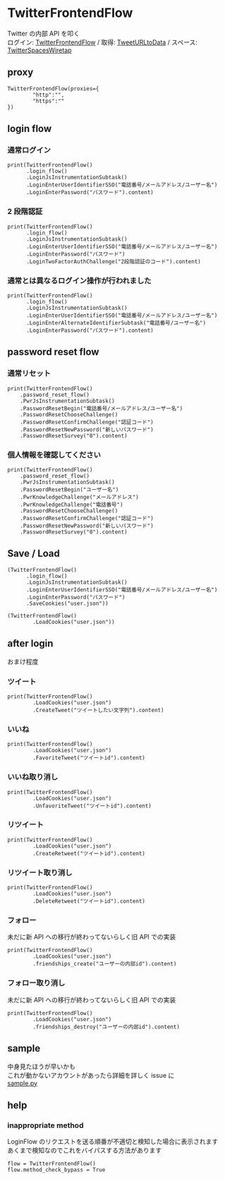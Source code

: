 # TwitterFrontendFlow

Twitter の内部 API を叩く<br>
ログイン: [TwitterFrontendFlow](https://github.com/fa0311/TwitterFrontendFlow) /
取得: [TweetURLtoData](https://github.com/fa0311/TweetURLtoData) /
スペース: [TwitterSpacesWiretap](https://github.com/fa0311/TwitterSpacesWiretap)

## proxy

```
TwitterFrontendFlow(proxies={
        "http":"",
        "https":""
})
```

## login flow

### 通常ログイン

```
print(TwitterFrontendFlow()
      .login_flow()
      .LoginJsInstrumentationSubtask()
      .LoginEnterUserIdentifierSSO("電話番号/メールアドレス/ユーザー名")
      .LoginEnterPassword("パスワード").content)
```

### 2 段階認証

```
print(TwitterFrontendFlow()
      .login_flow()
      .LoginJsInstrumentationSubtask()
      .LoginEnterUserIdentifierSSO("電話番号/メールアドレス/ユーザー名")
      .LoginEnterPassword("パスワード")
      .LoginTwoFactorAuthChallenge("2段階認証のコード").content)
```

### 通常とは異なるログイン操作が行われました

```
print(TwitterFrontendFlow()
      .login_flow()
      .LoginJsInstrumentationSubtask()
      .LoginEnterUserIdentifierSSO("電話番号/メールアドレス/ユーザー名")
      .LoginEnterAlternateIdentifierSubtask("電話番号/ユーザー名")
      .LoginEnterPassword("パスワード").content)
```

## password reset flow

### 通常リセット

```
print(TwitterFrontendFlow()
    .password_reset_flow()
    .PwrJsInstrumentationSubtask()
    .PasswordResetBegin("電話番号/メールアドレス/ユーザー名")
    .PasswordResetChooseChallenge()
    .PasswordResetConfirmChallenge("認証コード")
    .PasswordResetNewPassword("新しいパスワード")
    .PasswordResetSurvey("0").content)
```

### 個人情報を確認してください

```
print(TwitterFrontendFlow()
    .password_reset_flow()
    .PwrJsInstrumentationSubtask()
    .PasswordResetBegin("ユーザー名")
    .PwrKnowledgeChallenge("メールアドレス")
    .PwrKnowledgeChallenge("電話番号")
    .PasswordResetChooseChallenge()
    .PasswordResetConfirmChallenge("認証コード")
    .PasswordResetNewPassword("新しいパスワード")
    .PasswordResetSurvey("0").content)
```

## Save / Load

```
(TwitterFrontendFlow()
      .login_flow()
      .LoginJsInstrumentationSubtask()
      .LoginEnterUserIdentifierSSO("電話番号/メールアドレス/ユーザー名")
      .LoginEnterPassword("パスワード")
      .SaveCookies("user.json"))
```

```
(TwitterFrontendFlow()
        .LoadCookies("user.json"))
```

## after login

おまけ程度

### ツイート

```
print(TwitterFrontendFlow()
        .LoadCookies("user.json")
        .CreateTweet("ツイートしたい文字列").content)
```

### いいね

```
print(TwitterFrontendFlow()
        .LoadCookies("user.json")
        .FavoriteTweet("ツイートid").content)
```

### いいね取り消し

```
print(TwitterFrontendFlow()
        .LoadCookies("user.json")
        .UnfavoriteTweet("ツイートid").content)
```

### リツイート

```
print(TwitterFrontendFlow()
        .LoadCookies("user.json")
        .CreateRetweet("ツイートid").content)
```

### リツイート取り消し

```
print(TwitterFrontendFlow()
        .LoadCookies("user.json")
        .DeleteRetweet("ツイートid").content)
```

### フォロー

未だに新 API への移行が終わってないらしく旧 API での実装

```
print(TwitterFrontendFlow()
        .LoadCookies("user.json")
        .friendships_create("ユーザーの内部id").content)
```

### フォロー取り消し

未だに新 API への移行が終わってないらしく旧 API での実装

```
print(TwitterFrontendFlow()
        .LoadCookies("user.json")
        .friendships_destroy("ユーザーの内部id").content)
```

## sample

中身見たほうが早いかも<br>
これが動かないアカウントがあったら詳細を詳しく issue に<br>
[sample.py](https://github.com/fa0311/TwitterFrontendFlow/blob/master/sample.py)

## help

### inappropriate method

LoginFlow のリクエストを送る順番が不適切と検知した場合に表示されます<br>
あくまで検知なのでこれをバイパスする方法があります

```
flow = TwitterFrontendFlow()
flow.method_check_bypass = True
```
